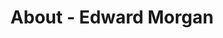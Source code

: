 ---
id: edward_morgan
permalink: "/about/edward_morgan"
full_name: Edward Morgan
title: About - Edward Morgan
role: DevSecOps Manager
image: 
about: Edward is a software engineer with experience building distributed processing systems, which is where he first learned about Kubernetes. Since then, he has gravitated to it as a means to build scalable, fault-tolerant architectures. He is also fascinated by the intersection between software and the physical world (cyber-physical systems), and counts Rust, Go, and C as a few of his favorite languages. Outside of engineering, Edward enjoys running, watching hockey, and attempting to cook.
github: 
linkedin: 
featimg: "/assets/aboutBanner1.jpg"
layout: about/profile
---